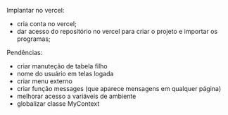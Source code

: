 Implantar no vercel:
- cria conta no vercel;
- dar acesso do repositório no vercel para criar o projeto e importar os programas;

Pendências:
- criar manuteção de tabela filho
- nome do usuário em telas logada
- criar menu externo
- criar função messages (que aparece mensagens em qualquer página)
- melhorar acesso a variáveis de ambiente
- globalizar classe MyContext
